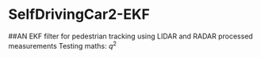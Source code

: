 # SelfDrivingCar2-EKF
##AN EKF filter for pedestrian tracking using LIDAR and RADAR processed measurements
Testing maths: $q^2$
